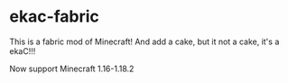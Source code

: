 # ekac-fabric
This is a fabric mod of Minecraft!
And add a cake, but it not a cake, it's a ekaC!!!

Now support Minecraft 1.16-1.18.2
